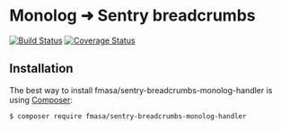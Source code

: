 # Monolog ➜ Sentry breadcrumbs

[![Build Status](https://travis-ci.org/fmasa/sentry-breadcrumbs-monolog-handler.svg?branch=master)](https://travis-ci.org/fmasa/sentry-breadcrumbs-monolog-handler)
[![Coverage Status](https://coveralls.io/repos/github/fmasa/sentry-breadcrumbs-monolog-handler/badge.svg?branch=master)](https://coveralls.io/github/fmasa/sentry-breadcrumbs-monolog-handler?branch=master)


## Installation
The best way to install fmasa/sentry-breadcrumbs-monolog-handler is using [Composer](https://getcomposer.org/):

    $ composer require fmasa/sentry-breadcrumbs-monolog-handler

